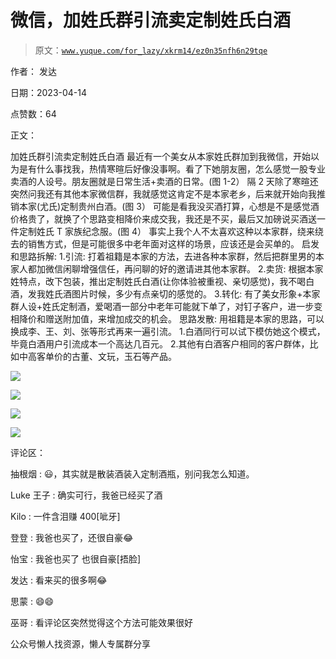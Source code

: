 # 微信，加姓氏群引流卖定制姓氏白酒

> 原文：[`www.yuque.com/for_lazy/xkrm14/ez0n35nfh6n29tqe`](https://www.yuque.com/for_lazy/xkrm14/ez0n35nfh6n29tqe)



作者： 发达



日期：2023-04-14



点赞数：64

<ne-card data-card-name="hr" data-card-type="block" id="C2vP3" data-event-boundary="card">

正文：



加姓氏群引流卖定制姓氏白酒 最近有一个美女从本家姓氏群加到我微信，开始以为是有什么事找我，热情寒暄后好像没事啊。看了下她朋友圈，怎么感觉一股专业卖酒的人设号。朋友圈就是日常生活+卖酒的日常。(图 1-2） 隔 2 天除了寒暄还突然问我还有其他本家微信群，我就感觉这肯定不是本家老乡，后来就开始向我推销本家(尤氏)定制贵州白酒。(图 3） 可能是看我没买酒打算，心想是不是感觉酒价格贵了，就换了个思路变相降价来成交我，我还是不买，最后又加磅说买酒送一件定制姓氏 T 家族纪念服。(图 4） 事实上我个人不太喜欢这种以本家群，绕来绕去的销售方式，但是可能很多中老年面对这样的场景，应该还是会买单的。 启发和思路拆解: 1.引流: 打着祖籍是本家的方法，去进各种本家群，然后把群里男的本家人都加微信闲聊增强信任，再问聊的好的邀请进其他本家群。 2.卖货: 根据本家姓特点，改下包装，推出定制姓氏白酒(让你体验被重视、亲切感觉)，我不喝白酒，发我姓氏酒图片时候，多少有点亲切的感觉的。 3.转化: 有了美女形象+本家群人设+姓氏定制酒，爱喝酒一部分中老年可能就下单了，对钉子客户，进一步变相降价和赠送附加值，来增加成交的机会。 思路发散: 用祖籍是本家的思路，可以换成李、王、刘、张等形式再来一遍引流。 1.白酒同行可以试下模仿她这个模式，毕竟白酒用户引流成本一个高达几百元。 2.其他有白酒客户相同的客户群体，比如中高客单价的古董、文玩，玉石等产品。



<ne-card data-card-name="image" data-card-type="inline" id="XFi6r" data-event-boundary="card">![](img/daf87be016090cf1309d2d30cc33709a.png)</ne-card>



<ne-card data-card-name="image" data-card-type="inline" id="BTDPK" data-event-boundary="card">![](img/9cb2451ba26f62bb17185386e272a0a1.png)</ne-card>



<ne-card data-card-name="image" data-card-type="inline" id="KSPox" data-event-boundary="card">![](img/77643f0f324e2d47b145a9723d6d0c7a.png)</ne-card>



<ne-card data-card-name="image" data-card-type="inline" id="B6EtR" data-event-boundary="card">![](img/3ee1f95bba10cfed32d28b784fe6d66d.png)</ne-card>

<ne-card data-card-name="hr" data-card-type="block" id="AfbgU" data-event-boundary="card">

评论区：



抽根烟 : 😃，其实就是散装酒装入定制酒瓶，别问我怎么知道。



Luke 王子 : 确实可行，我爸已经买了酒



Kilo : 一件含泪赚 400[呲牙]



登登 : 我爸也买了，还很自豪😂



怡宝 : 我爸也买了 也很自豪[捂脸]



发达 : 看来买的很多啊😂



思蒙 : 😄😄



巫哥 : 看评论区突然觉得这个方法可能效果很好

<ne-card data-card-name="hr" data-card-type="block" id="R1T6P" data-event-boundary="card">

公众号懒人找资源，懒人专属群分享

</ne-card></ne-card></ne-card>